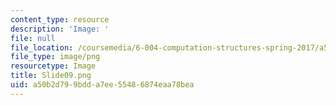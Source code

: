 ```yaml
---
content_type: resource
description: 'Image: '
file: null
file_location: /coursemedia/6-004-computation-structures-spring-2017/a50b2d799bdda7ee55486874eaa78bea_Slide09.png
file_type: image/png
resourcetype: Image
title: Slide09.png
uid: a50b2d79-9bdd-a7ee-5548-6874eaa78bea
---
```

